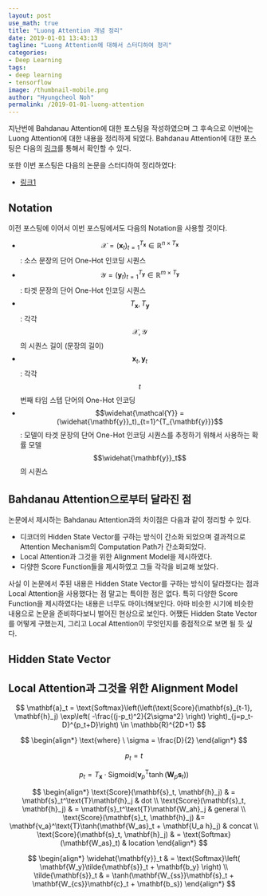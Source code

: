 ```yaml
---
layout: post
use_math: true
title: "Luong Attention 개념 정리"
date: 2019-01-01 13:43:13
tagline: "Luong Attention에 대해서 스터디하여 정리"
categories:
- Deep Learning
tags:
- deep learning
- tensorflow
image: /thumbnail-mobile.png
author: "Hyungcheol Noh"
permalink: /2019-01-01-luong-attention
---
```


지난번에 Bahdanau Attention에 대한 포스팅을 작성하였으며 그 후속으로 이번에는 Luong Attention에 대한 내용을 정리하게 되었다. Bahdanau Attention에 대한 포스팅은 다음의 [링크](https://hcnoh.github.io/2018-12-11-bahdanau-attention)를 통해서 확인할 수 있다.

또한 이번 포스팅은 다음의 논문을 스터디하여 정리하였다:
- [링크1](https://arxiv.org/pdf/1508.04025)

## Notation
이전 포스팅에 이어서 이번 포스팅에서도 다음의 Notation을 사용할 것이다.
- $$\mathcal{X} = (\mathbf{x}_t)_{t=1}^{T_{\mathbf{x}}} \in \mathbb{R}^{n \times T_{\mathbf{x}}}$$: 소스 문장의 단어 One-Hot 인코딩 시퀀스
- $$\mathcal{Y} = (\mathbf{y}_t)_{t=1}^{T_{\mathbf{y}}} \in \mathbb{R}^{m \times T_{\mathbf{y}}}$$: 타겟 문장의 단어 One-Hot 인코딩 시퀀스
- $$T_{\mathbf{x}}, T_{\mathbf{y}}$$: 각각 $$\mathcal{X}, \mathcal{Y}$$의 시퀀스 길이 (문장의 길이)
- $$\mathbf{x}_t, \mathbf{y}_t$$: 각각 $$t$$번째 타임 스텝 단어의 One-Hot 인코딩
- $$\widehat{\mathcal{Y}} = (\widehat{\mathbf{y}}_t)_{t=1}^{T_{\mathbf{y}}}$$: 모델이 타겟 문장의 단어 One-Hot 인코딩 시퀀스를 추정하기 위해서 사용하는 확률 모델 $$\widehat{\mathbf{y}}_t$$의 시퀀스

## Bahdanau Attention으로부터 달라진 점
논문에서 제시하는 Bahdanau Attention과의 차이점은 다음과 같이 정리할 수 있다.
- 디코더의 Hidden State Vector를 구하는 방식이 간소화 되었으며 결과적으로 Attention Mechanism의 Computation Path가 간소화되었다.
- Local Attention과 그것을 위한 Alignment Model을 제시하였다.
- 다양한 Score Function들을 제시하였고 그들 각각을 비교해 보았다.

사실 이 논문에서 주된 내용은 Hidden State Vector를 구하는 방식이 달라졌다는 점과 Local Attention을 사용했다는 점 말고는 특이한 점은 없다. 특히 다양한 Score Function을 제시하였다는 내용은 너무도 마이너해보인다. 아마 비슷한 시기에 비슷한 내용으로 논문을 준비하다보니 벌어진 현상으로 보인다. 어쨌든 Hidden State Vector를 어떻게 구했는지, 그리고 Local Attention이 무엇인지를 중점적으로 보면 될 듯 싶다.

## Hidden State Vector

## Local Attention과 그것을 위한 Alignment Model

$$
\mathbf{a}_t = \text{Softmax}\left(\left(\text{Score}(\mathbf{s}_{t-1}, \mathbf{h}_j) \exp\left( -\frac{(j-p_t)^2}{2\sigma^2} \right) \right)_{j=p_t-D}^{p_t+D}\right) \in \mathbb{R}^{2D+1}
$$

$$
\begin{align*}
\text{where} \ \sigma = \frac{D}{2}
\end{align*}
$$

$$
p_t = t
$$

$$
p_t = T_{\mathbf{x}} \cdot \text{Sigmoid}\left(\mathbf{v}_p^\text{T} \tanh(\mathbf{W}_p \mathbf{s}_t)\right)
$$

$$
\begin{align*}
\text{Score}(\mathbf{s}_t, \mathbf{h}_j)
& = \mathbf{s}_t^\text{T}\mathbf{h}_j
& dot \\
\text{Score}(\mathbf{s}_t, \mathbf{h}_j)
& = \mathbf{s}_t^\text{T}\mathbf{W_ah}_j
& general \\
\text{Score}(\mathbf{s}_t, \mathbf{h}_j)
&= \mathbf{v_a}^\text{T}\tanh(\mathbf{W_as}_t + \mathbf{U_a h}_j)
& concat \\
\text{Score}(\mathbf{s}_t, \mathbf{h}_j)
& = \text{Softmax}(\mathbf{W_as}_t)
& location
\end{align*}
$$

$$
\begin{align*}
\widehat{\mathbf{y}}_t
& = \text{Softmax}\left( \mathbf{W_y}\tilde{\mathbf{s}}_t + \mathbf{b_y} \right) \\
\tilde{\mathbf{s}}_t
& = \tanh(\mathbf{W_{ss}}\mathbf{s}_t + \mathbf{W_{cs}}\mathbf{c}_t + \mathbf{b_s})
\end{align*}
$$
